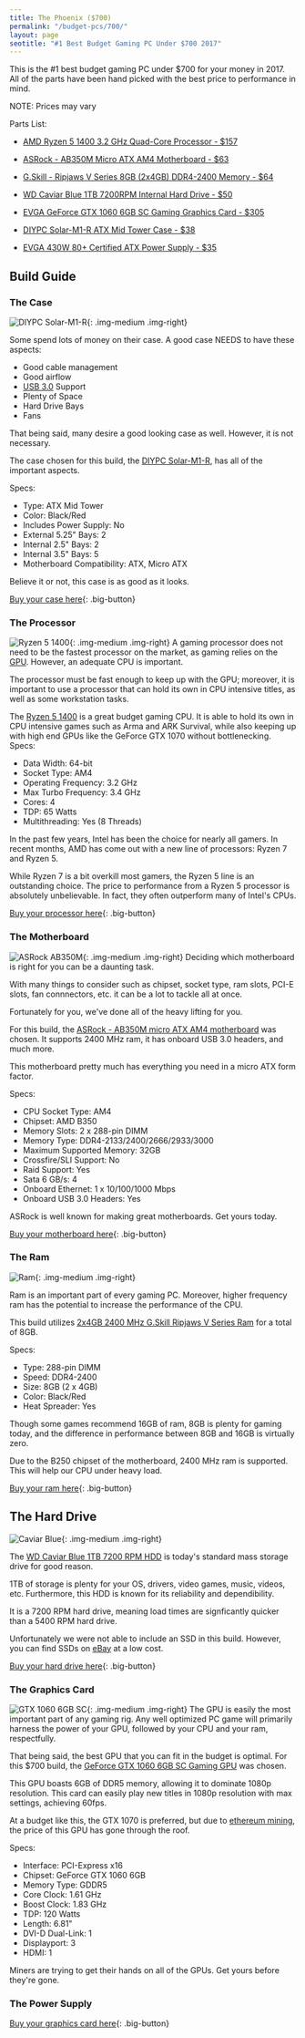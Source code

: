 ```yaml
---
title: The Phoenix ($700)
permalink: "/budget-pcs/700/"
layout: page
seotitle: "#1 Best Budget Gaming PC Under $700 2017" 
---
```


This is the #1 best budget gaming PC under $700 for your money in 2017. All of the parts have been hand picked with the best price to performance in mind.

NOTE: Prices may vary 

Parts List: 

* [AMD Ryzen 5 1400 3.2 GHz Quad-Core Processor - $157](https://www.amazon.com/gp/product/B06XKWT8J4/ref=as_li_qf_sp_asin_il_tl?ie=UTF8&tag=cryptocurrency06-20&camp=1789&creative=9325&linkCode=as2&creativeASIN=B06XKWT8J4&linkId=54aed5114182dc4ba9178085f844d3f5)

* [ASRock - AB350M Micro ATX AM4 Motherboard - $63](https://www.amazon.com/gp/product/B06X9LN3QK/ref=as_li_qf_sp_asin_il_tl?ie=UTF8&tag=cryptocurrency06-20&camp=1789&creative=9325&linkCode=as2&creativeASIN=B06X9LN3QK&linkId=f6f55287ac06445f3097836d1db39bf8)

* [G.Skill - Ripjaws V Series 8GB (2x4GB) DDR4-2400 Memory - $64](https://www.amazon.com/gp/product/B013GHSKR8/ref=as_li_qf_sp_asin_il_tl?ie=UTF8&tag=cryptocurrency06-20&camp=1789&creative=9325&linkCode=as2&creativeASIN=B013GHSKR8&linkId=cd0a46b4e924ad049f20f1bd6ad7d132)

* [WD Caviar Blue 1TB 7200RPM Internal Hard Drive - $50](https://www.amazon.com/gp/product/B0088PUEPK/ref=as_li_qf_sp_asin_il_tl?ie=UTF8&tag=cryptocurrency06-20&camp=1789&creative=9325&linkCode=as2&creativeASIN=B0088PUEPK&linkId=92713d72ad8e96e9e4bdccd0b918b0a4)

* [EVGA GeForce GTX 1060 6GB SC Gaming Graphics Card - $305](https://www.amazon.com/gp/product/B01IPVSLTC/ref=as_li_qf_sp_asin_il_tl?ie=UTF8&tag=cryptocurrency06-20&camp=1789&creative=9325&linkCode=as2&creativeASIN=B01IPVSLTC&linkId=732291cfa0ea4c1484fc72ca80483f10)

* [DIYPC Solar-M1-R ATX Mid Tower Case - $38](https://www.amazon.com/gp/product/B01JN0S5X6/ref=as_li_qf_sp_asin_il_tl?ie=UTF8&tag=cryptocurrency06-20&camp=1789&creative=9325&linkCode=as2&creativeASIN=B01JN0S5X6&linkId=a5f310ac379a54af454a54c714f6b5ef)

* [EVGA 430W 80+ Certified ATX Power Supply - $35](https://www.amazon.com/gp/product/B00H33SDR4/ref=as_li_qf_sp_asin_il_tl?ie=UTF8&tag=cryptocurrency06-20&camp=1789&creative=9325&linkCode=as2&creativeASIN=B00H33SDR4&linkId=9380d6567192c5f51a4715e9bf5eb2a7)

## Build Guide

### The Case 
![DIYPC Solar-M1-R](/img/case/solarm1.png "DIYPC Solar-M1-R"){: .img-medium .img-right}


Some spend lots of money on their case. A good case NEEDS to have these aspects: 

* Good cable management
* Good airflow
* [USB 3.0](http://www.techrepublic.com/blog/10-things/10-things-you-should-know-about-usb-20-and-30/) Support
* Plenty of Space 
* Hard Drive Bays 
* Fans

That being said, many desire a good looking case as well. However, it is not necessary. 

The case chosen for this build, the [DIYPC Solar-M1-R](https://www.amazon.com/gp/product/B01JN0S5X6/ref=as_li_qf_sp_asin_il_tl?ie=UTF8&tag=cryptocurrency06-20&camp=1789&creative=9325&linkCode=as2&creativeASIN=B01JN0S5X6&linkId=a5f310ac379a54af454a54c714f6b5ef), has all of the important aspects.  

Specs: 

* Type: ATX Mid Tower
* Color: Black/Red
* Includes Power Supply: No
* External 5.25" Bays: 2
* Internal 2.5" Bays: 2
* Internal 3.5" Bays: 5
* Motherboard Compatibility: ATX, Micro ATX

Believe it or not, this case is as good as it looks. 

[Buy your case here](https://www.amazon.com/gp/product/B01JN0S5X6/ref=as_li_qf_sp_asin_il_tl?ie=UTF8&tag=cryptocurrency06-20&camp=1789&creative=9325&linkCode=as2&creativeASIN=B01JN0S5X6&linkId=a5f310ac379a54af454a54c714f6b5ef){: .big-button}

### The Processor
![Ryzen 5 1400](/img/cpu/ryzen51400.png "Ryzen 5 1400"){: .img-medium .img-right}
A gaming processor does not need to be the fastest processor on the market, as gaming relies on the <a href="#GPU">GPU</a>. However, an adequate CPU is important. 

The processor must be fast enough to keep up with the GPU; moreover, it is important to use a processor that can hold its own in CPU intensive titles, as well as some workstation tasks. 

The [Ryzen 5 1400](https://www.amazon.com/gp/product/B06XKWT8J4/ref=as_li_qf_sp_asin_il_tl?ie=UTF8&tag=cryptocurrency06-20&camp=1789&creative=9325&linkCode=as2&creativeASIN=B06XKWT8J4&linkId=54aed5114182dc4ba9178085f844d3f5) is a great budget gaming CPU. It is able to hold its own in CPU intensive games such as Arma and ARK Survival, while also keeping up with high end GPUs like the GeForce GTX 1070 without bottlenecking. 
Specs: 

* Data Width: 64-bit
* Socket Type: AM4
* Operating Frequency: 3.2 GHz 
* Max Turbo Frequency: 3.4 GHz
* Cores: 4
* TDP: 65 Watts
* Multithreading: Yes (8 Threads)

In the past few years, Intel has been the choice for nearly all gamers. In recent months, AMD has come out with a new line of processors: Ryzen 7 and Ryzen 5. 

While Ryzen 7 is a bit overkill most gamers, the Ryzen 5 line is an outstanding choice. The price to performance from a Ryzen 5 processor is absolutely unbelievable. In fact, they often outperform many of Intel's CPUs. 

[Buy your processor here](https://www.amazon.com/gp/product/B06XKWT8J4/ref=as_li_qf_sp_asin_il_tl?ie=UTF8&tag=cryptocurrency06-20&camp=1789&creative=9325&linkCode=as2&creativeASIN=B06XKWT8J4&linkId=54aed5114182dc4ba9178085f844d3f5){: .big-button}

### The Motherboard 
![ASRock AB350M](/img/mobo/asrock-ab350m.png "ASRock AB350M"){: .img-medium .img-right}
Deciding which motherboard is right for you can be a daunting task. 

With many things to consider such as chipset, socket type, ram slots, PCI-E slots, fan connnectors, etc. it can be a lot to tackle all at once.

Fortunately for you, we've done all of the heavy lifting for you. 

For this build, the [ASRock - AB350M micro ATX AM4 motherboard](https://www.amazon.com/gp/product/B06X9LN3QK/ref=as_li_qf_sp_asin_il_tl?ie=UTF8&tag=cryptocurrency06-20&camp=1789&creative=9325&linkCode=as2&creativeASIN=B06X9LN3QK&linkId=f6f55287ac06445f3097836d1db39bf8) was chosen. It supports 2400 MHz ram, it has onboard USB 3.0 headers, and much more. 

This motherboard pretty much has everything you need in a micro ATX form factor. 

Specs: 

* CPU Socket Type: AM4
* Chipset: AMD B350
* Memory Slots: 2 x 288-pin DIMM
* Memory Type: DDR4-2133/2400/2666/2933/3000
* Maximum Supported Memory: 32GB
* Crossfire/SLI Support: No 
* Raid Support: Yes
* Sata 6 GB/s: 4 
* Onboard Ethernet: 1 x 10/100/1000 Mbps
* Onboard USB 3.0 Headers: Yes

ASRock is well known for making great motherboards. Get yours today. 

[Buy your motherboard here](https://www.amazon.com/gp/product/B06X9LN3QK/ref=as_li_qf_sp_asin_il_tl?ie=UTF8&tag=cryptocurrency06-20&camp=1789&creative=9325&linkCode=as2&creativeASIN=B06X9LN3QK&linkId=f6f55287ac06445f3097836d1db39bf8){: .big-button}

### The Ram 
![Ram](/img/ram/gskill-v-2x4.png "Ripjaws V Series 2x4GB 2400 MHz"){: .img-medium .img-right}

Ram is an important part of every gaming PC. Moreover, higher frequency ram has the potential to increase the performance of the CPU. 

This build utilizes [2x4GB 2400 MHz G.Skill Ripjaws V Series Ram](https://www.amazon.com/gp/product/B013GHSKR8/ref=as_li_tl?ie=UTF8&tag=cryptocurrency06-20&camp=1789&creative=9325&linkCode=as2&creativeASIN=B013GHSKR8&linkId=0d7334df1529271aaa95c45fa55c1e7f) for a total of 8GB. 

Specs:

* Type: 288-pin DIMM
* Speed: DDR4-2400
* Size: 8GB (2 x 4GB)
* Color: Black/Red
* Heat Spreader: Yes

Though some games recommend 16GB of ram, 8GB is plenty for gaming today, and the difference in performance between 8GB and 16GB is virtually zero. 

Due to the B250 chipset of the motherboard, 2400 MHz ram is supported. This will help our CPU under heavy load. 

[Buy your ram here](https://www.amazon.com/gp/product/B013GHSKR8/ref=as_li_tl?ie=UTF8&tag=cryptocurrency06-20&camp=1789&creative=9325&linkCode=as2&creativeASIN=B013GHSKR8&linkId=0d7334df1529271aaa95c45fa55c1e7f){: .big-button}

## The Hard Drive 
![Caviar Blue](/img/hdd/1tb.png  "1TB Hard Drive"){: .img-medium .img-right}

The [WD Caviar Blue 1TB 7200 RPM HDD](https://www.amazon.com/gp/product/B0088PUEPK/ref=as_li_tl?ie=UTF8&tag=cryptocurrency06-20&camp=1789&creative=9325&linkCode=as2&creativeASIN=B0088PUEPK&linkId=ebd1ec7b7b862a7d17070d2b1ea21b01) is today's standard mass storage drive for good reason. 

1TB of storage is plenty for your OS, drivers, video games, music, videos, etc. Furthermore, this HDD is known for its reliability and dependibility. 

It is a 7200 RPM hard drive, meaning load times are signficantly quicker than a 5400 RPM hard drive. 

Unfortunately we were not able to include an SSD in this build. However, you can find SSDs on [eBay](http://rover.ebay.com/rover/1/711-53200-19255-0/1?icep_ff3=9&pub=5575177097&toolid=10001&campid=5338146172&customid=&icep_uq=solid+state+drive&icep_sellerId=&icep_ex_kw=&icep_sortBy=12&icep_catId=&icep_minPrice=&icep_maxPrice=&ipn=psmain&icep_vectorid=229466&kwid=902099&mtid=824&kw=lg) at a low cost.

[Buy your hard drive here](https://www.amazon.com/gp/product/B0088PUEPK/ref=as_li_tl?ie=UTF8&tag=cryptocurrency06-20&camp=1789&creative=9325&linkCode=as2&creativeASIN=B0088PUEPK&linkId=ebd1ec7b7b862a7d17070d2b1ea21b01){: .big-button} 
<a id="gpu"></a>
### The Graphics Card 
![GTX 1060 6GB SC](/img/gpu/gtx1060sc.jpg "GTX 1060 6GB SC"){: .img-medium .img-right}
The GPU is easily the most important part of any gaming rig. Any well optimized PC game will primarily harness the power of your GPU, followed by your CPU and your ram, respectfully. 

That being said, the best GPU that you can fit in the budget is optimal. For this $700 build, the [GeForce GTX 1060 6GB SC Gaming GPU](https://www.amazon.com/gp/product/B01IPVSLTC/ref=as_li_qf_sp_asin_il_tl?ie=UTF8&tag=cryptocurrency06-20&camp=1789&creative=9325&linkCode=as2&creativeASIN=B01IPVSLTC&linkId=732291cfa0ea4c1484fc72ca80483f10) was chosen. 

This GPU boasts 6GB of DDR5 memory, allowing it to dominate 1080p resolution. This card can easily play new titles in 1080p resolution with max settings, achieving 60fps. 

At a budget like this, the GTX 1070 is preferred, but due to [ethereum mining](/crypto-mining/ethereum-hardware/), the price of this GPU has gone through the roof. 

Specs: 

* Interface: PCI-Express x16
* Chipset: GeForce GTX 1060 6GB
* Memory Type: GDDR5
* Core Clock: 1.61 GHz
* Boost Clock: 1.83 GHz
* TDP: 120 Watts
* Length: 6.81"
* DVI-D Dual-Link: 1
* Displayport: 3
* HDMI: 1

Miners are trying to get their hands on all of the GPUs. Get yours before they're gone. 

### The Power Supply

[Buy your graphics card here](https://www.amazon.com/gp/product/B01IPVSLTC/ref=as_li_qf_sp_asin_il_tl?ie=UTF8&tag=cryptocurrency06-20&camp=1789&creative=9325&linkCode=as2&creativeASIN=B01IPVSLTC&linkId=732291cfa0ea4c1484fc72ca80483f10){: .big-button}



